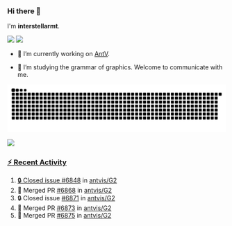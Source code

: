 ### Hi there 👋

I'm **interstellarmt**.

[![](https://img.shields.io/endpoint?url=https://awards.antv.vision/interstellarmt-g2-contributor.json)](https://github.com/antvis/g2)
[![](https://img.shields.io/endpoint?url=https://awards.antv.vision/interstellarmt-gpt-vis-contributor.json)](https://github.com/antvis/gpt-vis)

- 🔭 I’m currently working on [AntV](https://github.com/antvis).

- 📖 I’m studying the grammar of graphics. Welcome to communicate with me.

![](https://raw.githubusercontent.com/interstellarmt/interstellarmt/refs/heads/output/github-contribution-grid-snake.svg)
<div>
  <a href="https://github.com/interstellarmt">
  <img height="180em" src="https://github-readme-stats-eight-theta.vercel.app/api?username=interstellarmt&show_icons=true&include_all_commits=true&count_private=true&theme=tokyonight"/>
</div>
    
### :zap: Recent Activity

<!--START_SECTION:activity-->
1. 🔒 Closed issue [#6848](https://github.com/antvis/G2/issues/6848) in [antvis/G2](https://github.com/antvis/G2)
2. 🎉 Merged PR [#6868](https://github.com/antvis/G2/pull/6868) in [antvis/G2](https://github.com/antvis/G2)
3. 🔒 Closed issue [#6871](https://github.com/antvis/G2/issues/6871) in [antvis/G2](https://github.com/antvis/G2)
4. 🎉 Merged PR [#6873](https://github.com/antvis/G2/pull/6873) in [antvis/G2](https://github.com/antvis/G2)
5. 🎉 Merged PR [#6875](https://github.com/antvis/G2/pull/6875) in [antvis/G2](https://github.com/antvis/G2)
<!--END_SECTION:activity-->

